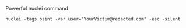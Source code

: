 
Powerful nuclei command
```
nuclei -tags osint -var user="YourVictim@redacted.com" -esc -silent
```